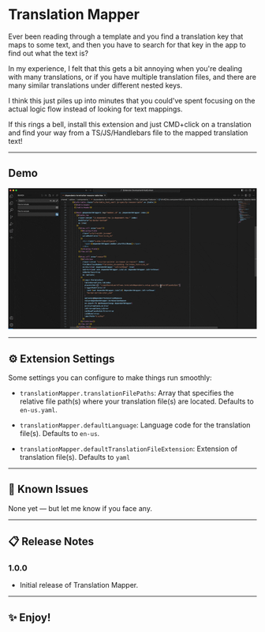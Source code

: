 # Translation Mapper

Ever been reading through a template and you find a translation key that maps to some text, and then you have to search for that key in the app to find out what the text is?

In my experience, I felt that this gets a bit annoying when you're dealing with many translations, or if you have multiple translation files, and there are many similar translations under different nested keys.

I think this just piles up into minutes that you could've spent focusing on the actual logic flow instead of looking for text mappings.

If this rings a bell, install this extension and just CMD+click on a translation and find your way from a TS/JS/Handlebars file to the mapped translation text!

---

## Demo

![Translation Mapper](https://raw.githubusercontent.com/mayaabusalman/translation-mapper/main/images/translation-mapper.gif)

---

## ⚙️ Extension Settings

Some settings you can configure to make things run smoothly:

- `translationMapper.translationFilePaths`: Array that specifies the relative file path(s) where your translation file(s) are located.
  Defaults to `en-us.yaml`.

- `translationMapper.defaultLanguage`: Language code for the translation file(s). Defaults to `en-us`.

- `translationMapper.defaultTranslationFileExtension`: Extension of translation file(s). Defaults to `yaml`

---

## 🐞 Known Issues

None yet — but let me know if you face any.

---

## 📋 Release Notes

### 1.0.0
- Initial release of Translation Mapper.

---

## ✨ Enjoy!
